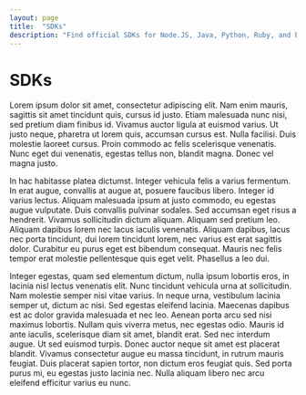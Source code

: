 ```yaml
---
layout: page
title:  "SDKs"
description: "Find official SDKs for Node.JS, Java, Python, Ruby, and PHP."
---
```


# SDKs

Lorem ipsum dolor sit amet, consectetur adipiscing elit. Nam enim mauris, sagittis sit amet tincidunt quis, cursus id justo. Etiam malesuada nunc nisi, sed pretium diam finibus id. Vivamus auctor ligula at euismod varius. Ut justo neque, pharetra ut lorem quis, accumsan cursus est. Nulla facilisi. Duis molestie laoreet cursus. Proin commodo ac felis scelerisque venenatis. Nunc eget dui venenatis, egestas tellus non, blandit magna. Donec vel magna justo.

In hac habitasse platea dictumst. Integer vehicula felis a varius fermentum. In erat augue, convallis at augue at, posuere faucibus libero. Integer id varius lectus. Aliquam malesuada ipsum at justo commodo, eu egestas augue vulputate. Duis convallis pulvinar sodales. Sed accumsan eget risus a hendrerit. Vivamus sollicitudin dictum aliquam. Aliquam sed pretium leo. Aliquam dapibus lorem nec lacus iaculis venenatis. Aliquam dapibus, lacus nec porta tincidunt, dui lorem tincidunt lorem, nec varius est erat sagittis dolor. Curabitur eu purus eget est bibendum consequat. Mauris nec felis tempor erat molestie pellentesque quis eget velit. Phasellus a leo dui.

Integer egestas, quam sed elementum dictum, nulla ipsum lobortis eros, in lacinia nisl lectus venenatis elit. Nunc tincidunt vehicula urna at sollicitudin. Nam molestie semper nisi vitae varius. In neque urna, vestibulum lacinia semper ut, dictum ac nisi. Sed egestas eleifend lacinia. Maecenas dapibus est ac dolor gravida malesuada et nec leo. Aenean porta arcu sed nisi maximus lobortis. Nullam quis viverra metus, nec egestas odio. Mauris id ante iaculis, scelerisque diam sit amet, blandit erat. Sed nec interdum augue. Ut sed euismod turpis. Donec auctor neque sit amet est placerat blandit. Vivamus consectetur augue eu massa tincidunt, in rutrum mauris feugiat. Duis placerat sapien tortor, non dictum eros feugiat quis. Sed porta purus mi, eu egestas justo lacinia nec. Nulla aliquam libero nec arcu eleifend efficitur varius eu nunc.